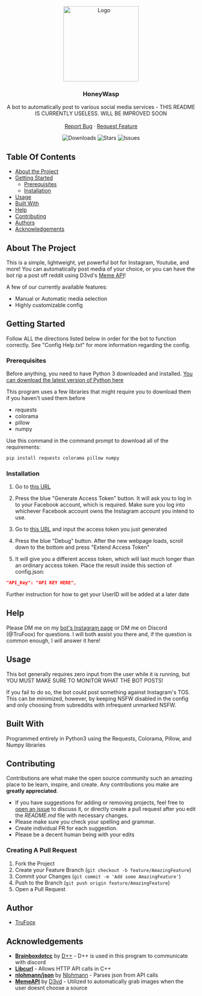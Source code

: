 <div align="center">

  <a href="https://github.com/TruFoox/HoneyWasp">
    <img src="https://i.postimg.cc/Nj0gNW45/IMG-1599.png" alt="Logo" width="200" height="200" />
  </a>

  <h3>HoneyWasp</h3>

  <p>
    A bot to automatically post to various social media services - THIS README IS CURRENTLY USELESS. WILL BE IMPROVED SOON
    <br/><br/>
    <a href="https://github.com/TruFoox/HoneyWasp/issues">Report Bug</a> ·
    <a href="https://github.com/TruFoox/HoneyWasp/issues">Request Feature</a>
  </p>

  <p>
    <img src="https://img.shields.io/github/downloads/TruFoox/HoneyWasp/total" alt="Downloads" />
    <img src="https://img.shields.io/github/stars/TruFoox/HoneyWasp?style=social" alt="Stars" />
    <img src="https://img.shields.io/github/issues/TruFoox/HoneyWasp" alt="Issues" />
  </p>

</div>


## Table Of Contents

* [About the Project](#about-the-project)
* [Getting Started](#getting-started)
  * [Prerequisites](#prerequisites)
  * [Installation](#installation)
* [Usage](#usage)
* [Built With](#built-with)
* [Help](#help)
* [Contributing](#contributing)
* [Authors](#authors)
* [Acknowledgements](#acknowledgements)

## About The Project

This is a simple, lightweight, yet powerful bot for Instagram, Youtube, and more! You can automatically post media of your choice, or you can have the bot rip a post off reddit using D3vd's [Meme API](https://github.com/D3vd/Meme_Api)!

A few of our currently available features:
* Manual or Automatic media selection 
* Highly customizable config

## Getting Started

Follow ALL the directions listed below in order for the bot to function correctly. See "Config Help.txt" for more information regarding the config.

### Prerequisites

Before anything, you need to have Python 3 downloaded and installed. [You can download the latest version of Python here](https://www.python.org/downloads/)

This program uses a few libraries that might require you to download them if you haven't used them before

* requests
* colorama
* pillow
* numpy

Use this command in the command prompt to download all of the requirements:
```sh
pip install requests colorama pillow numpy
```

### Installation

1. Go to [this URL](https://developers.facebook.com/tools/explorer/)
  
2. Press the blue "Generate Access Token" button. It will ask you to log in to your Facebook account, which is required. Make sure you log into whichever Facebook account owns the Instagram account you intend to use.

3. Go to [this URL](https://developers.facebook.com/tools/debug/accesstoken) and input the access token you just generated

4. Press the blue "Debug" button. After the new webpage loads, scroll down to the bottom and press "Extend Access Token"

5. It will give you a different access token, which will last much longer than an ordinary access token. Place the result inside this section of config.json:
```json
"API_Key": "API KEY HERE",
```
Further instruction for how to get your UserID will be added at a later date

## Help

Please DM me on my [bot's Instagram page](https://www.instagram.com/dank.ai.memer/) or DM me on Discord (@TruFoox) for questions. I will both assist you there and, if the question is common enough, I will answer it here!

## Usage

This bot generally requires zero input from the user while it is running, but YOU MUST MAKE SURE TO MONITOR WHAT THE BOT POSTS!

If you fail to do so, the bot could post something against Instagram's TOS. This can be minimized, however, by keeping NSFW disabled in the config and only choosing from subreddits with infrequent unmarked NSFW.

## Built With

Programmed entirely in Python3 using the Requests, Colorama, Pillow, and Numpy libraries

## Contributing

Contributions are what make the open source community such an amazing place to be learn, inspire, and create. Any contributions you make are **greatly appreciated**.
* If you have suggestions for adding or removing projects, feel free to [open an issue](https://github.com/TruFoox/HoneyWasp/issues/new) to discuss it, or directly create a pull request after you edit the *README.md* file with necessary changes.
* Please make sure you check your spelling and grammar.
* Create individual PR for each suggestion.
* Please be a decent human being with your edits

### Creating A Pull Request

1. Fork the Project
2. Create your Feature Branch (`git checkout -b feature/AmazingFeature`)
3. Commit your Changes (`git commit -m 'Add some AmazingFeature'`)
4. Push to the Branch (`git push origin feature/AmazingFeature`)
5. Open a Pull Request

## Author

* [TruFoox](https://github.com/TruFoox/)

## Acknowledgements

* **[Brainboxdotcc](https://github.com/brainboxdotcc)** by [D++](https://dpp.dev/) - D++ is used in this program to communicate with discord
* **[Libcurl](https://curl.se/libcurl/)** - Allows HTTP API calls in C++
* **[nlohmann/json](https://github.com/nlohmann/json)** by [Nlohmann](https://github.com/nlohmann) - Parses json from API calls
* **[MemeAPI](https://github.com/D3vd)** by [D3vd](https://github.com/D3vd) - Utilized to automatically grab images when the user doesnt choose a source
